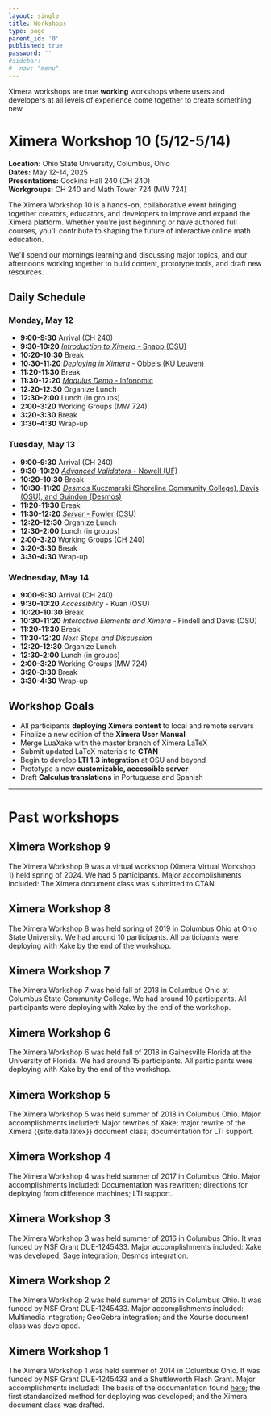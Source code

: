 ```yaml
---
layout: single
title: Workshops
type: page
parent_id: '0'
published: true
password: ''
#sidebar:
#  nav: "menu"
---
```


Ximera workshops are true **working** workshops where users and
developers at all levels of experience come together to create
something new.

# Ximera Workshop 10 (5/12-5/14)

**Location:** Ohio State University, Columbus, Ohio  
**Dates:** May 12-14, 2025  
**Presentations:** Cockins Hall 240 (CH 240)  
**Workgroups:** CH 240 and Math Tower 724 (MW 724)


The Ximera Workshop 10 is a hands-on, collaborative event bringing together creators, educators, and developers to improve and expand the Ximera platform. Whether you're just beginning or have authored full courses, you'll contribute to shaping the future of interactive online math education.

We'll spend our mornings learning and discussing major topics, and our afternoons working together to build content, prototype tools, and draft new resources.



## Daily Schedule

### Monday, May 12

- **9:00-9:30** Arrival (CH 240)  
- **9:30-10:20** [*Introduction to Ximera* - Snapp (OSU)](https://osu.zoom.us/rec/share/bufXqOF2txNG6ImRHffEUwR7ka7_RxOS1pTYwMKbFovKKr-4EsDlyqvjpK1ujSlJ.__AzfwLGbU5lna3g)
- **10:20-10:30** Break  
- **10:30-11:20** [*Deploying in Ximera* - Obbels (KU Leuven)](https://osu.zoom.us/rec/share/8WuQ1gT6eEYg3GirDhkkVpKp_ZjGjYK2qUYYKsd1EnMO3FRj32tJtJujonIec74k.o7V7OfA2n7OhY5qW) 
- **11:20-11:30** Break  
- **11:30-12:20** [*Modulus Demo* - Infonomic](https://osu.zoom.us/rec/share/VEr3fkws3G5kk-Igg13owRoBrBlLMjoAuVC1jJ1e_8D9OEtKhsF4tY68PGscrWOj.Uc9Na9qZuYQagvBH)
- **12:20-12:30** Organize Lunch  
- **12:30-2:00** Lunch (in groups)
- **2:00-3:20** Working Groups (MW 724)  
- **3:20-3:30** Break  
- **3:30-4:30** Wrap-up  


### Tuesday, May 13

- **9:00-9:30** Arrival (CH 240)  
- **9:30-10:20** [*Advanced Validators* - Nowell (UF)](https://osu.zoom.us/rec/share/0NaRxgyzhxnpy3VSHrql6t5MgYMLMyJ_Ik0uwdi0iZMcc2OBj2oVockpopgt_qOV.IFCn6qK6ehrZSJXE)
- **10:20-10:30** Break  
- **10:30-11:20** [*Desmos* Kuczmarski (Shoreline Community College), Davis (OSU), and Guindon (Desmos)](https://osu.zoom.us/rec/share/SbxYNOO8px5MpGK027jdoQ9PvqiLxTuPQ1SOqwDbghBN7D5YoJ5zRXQcJsB_Wb0n.92nA2nUFpA3YYduU)
- **11:20-11:30** Break  
- **11:30-12:20** [*Server* - Fowler (OSU)](https://osu.zoom.us/rec/share/qAZAC5lWAjJDnCJccP1Zr3bSh2qnXpv76xSPFFRykI7SvpXqBCCDIRazzU0FIjCZ.5Xl0DWiCf5WrM0p5) 
- **12:20-12:30** Organize Lunch  
- **12:30-2:00** Lunch (in groups)
- **2:00-3:20** Working Groups (CH 240)  
- **3:20-3:30** Break  
- **3:30-4:30** Wrap-up  


### Wednesday, May 14

- **9:00-9:30** Arrival (CH 240)  
- **9:30-10:20** *Accessibility* - Kuan (OSU)
- **10:20-10:30** Break  
- **10:30-11:20** *Interactive Elements and Ximera* - Findell and Davis (OSU)
- **11:20-11:30** Break  
- **11:30-12:20** *Next Steps and Discussion*  
- **12:20-12:30** Organize Lunch  
- **12:30-2:00** Lunch (in groups)
- **2:00-3:20** Working Groups (MW 724)  
- **3:20-3:30** Break  
- **3:30-4:30** Wrap-up  


## Workshop Goals

- All participants **deploying Ximera content** to local and remote servers
- Finalize a new edition of the **Ximera User Manual**
- Merge LuaXake with the master branch of Ximera LaTeX
- Submit updated LaTeX materials to **CTAN**
- Begin to develop **LTI 1.3 integration** at OSU and beyond
- Prototype a new **customizable, accessible server**
- Draft **Calculus translations** in Portuguese and Spanish

---

# Past workshops


## Ximera Workshop 9



The Ximera Workshop 9 was a virtual workshop (Ximera Virtual Workshop 1) held spring of 2024. We had 5 participants.  Major
accomplishments included: The Ximera document class was submitted to CTAN.








## Ximera Workshop 8



The Ximera Workshop 8 was held spring of 2019 in Columbus Ohio at Ohio State University. We had around 10 participants. All participants were deploying with Xake
by the end of the workshop.



## Ximera Workshop 7



The Ximera Workshop 7 was held fall of 2018 in Columbus Ohio at Columbus State Community College. We had around 10 participants. All participants were deploying with Xake
by the end of the workshop.


## Ximera Workshop 6


The Ximera Workshop 6 was held fall of 2018 in Gainesville Florida at the University of Florida. We had around 15 participants. All participants were deploying with Xake
by the end of the workshop.


## Ximera Workshop 5

The Ximera Workshop 5 was held summer of 2018 in Columbus Ohio.  Major
accomplishments included: Major rewrites of Xake; major rewrite of the Ximera {{site.data.latex}} document class; documentation for LTI support.





## Ximera Workshop 4


The Ximera Workshop 4 was held summer of 2017 in Columbus Ohio.  Major
accomplishments included: Documentation was rewritten; directions for
deploying from difference machines; LTI support. 




## Ximera Workshop 3

The Ximera Workshop 3 was held summer of 2016 in Columbus Ohio.  It
was funded by NSF Grant DUE-1245433. Major accomplishments included:
Xake was developed; Sage integration; Desmos integration.

## Ximera Workshop 2

The Ximera Workshop 2 was held summer of 2015 in Columbus Ohio.  It
was funded by NSF Grant DUE-1245433. Major accomplishments included:
Multimedia integration; GeoGebra integration; and the Xourse document
class was developed.

## Ximera Workshop 1

The Ximera Workshop 1 was held summer of 2014 in Columbus Ohio.  It
was funded by NSF Grant DUE-1245433 and a Shuttleworth Flash Grant.
Major accomplishments included: The basis of the documentation found
[here](https://ximera.osu.edu/introduction/gettingStarted); the first
standardized method for deploying was developed; and the Ximera
document class was drafted.
